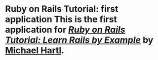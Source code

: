 # Ruby on Rails Tutorial: first application This is the first application for [*Ruby on Rails Tutorial: Learn Rails by Example*](http://railstutorial.org/) by [Michael Hartl](http://michaelhartl.com/).
